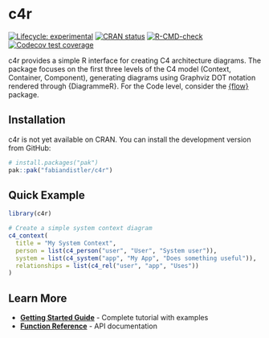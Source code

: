 
<!-- README.md is generated from README.Rmd. Please edit that file -->

# c4r

<!-- badges: start -->

[![Lifecycle:
experimental](https://img.shields.io/badge/lifecycle-experimental-orange.svg)](https://lifecycle.r-lib.org/articles/stages.html#experimental)
[![CRAN
status](https://www.r-pkg.org/badges/version/c4r)](https://CRAN.R-project.org/package=c4r)
[![R-CMD-check](https://github.com/fabiandistler/c4r/actions/workflows/R-CMD-check.yaml/badge.svg)](https://github.com/fabiandistler/c4r/actions/workflows/R-CMD-check.yaml)
[![Codecov test
coverage](https://codecov.io/gh/fabiandistler/c4r/graph/badge.svg)](https://app.codecov.io/gh/fabiandistler/c4r)
<!-- badges: end -->

c4r provides a simple R interface for creating C4 architecture diagrams.
The package focuses on the first three levels of the C4 model (Context,
Container, Component), generating diagrams using Graphviz DOT notation
rendered through {DiagrammeR}. For the Code level, consider the
[{flow}](https://github.com/moodymudskipper/flow) package.

## Installation

c4r is not yet available on CRAN. You can install the development
version from GitHub:

``` r
# install.packages("pak")
pak::pak("fabiandistler/c4r")
```

## Quick Example

``` r
library(c4r)

# Create a simple system context diagram
c4_context(
  title = "My System Context", 
  person = list(c4_person("user", "User", "System user")),
  system = list(c4_system("app", "My App", "Does something useful")),
  relationships = list(c4_rel("user", "app", "Uses"))
)
```

## Learn More

- **[Getting Started
  Guide](https://fabiandistler.github.io/c4r/articles/getting-started.html)** -
  Complete tutorial with examples
- **[Function
  Reference](https://fabiandistler.github.io/c4r/reference/)** - API
  documentation
